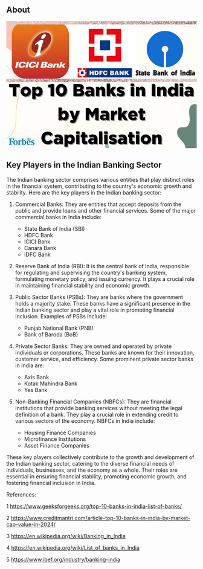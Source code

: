 ## About

![image](1.jpg)

## Key Players in the Indian Banking Sector

The Indian banking sector comprises various entities that play distinct roles in the financial system, contributing to the country's economic growth and stability. Here are the key players in the Indian banking sector:

1. Commercial Banks: They are entities that accept deposits from the public and provide loans and other financial services. Some of the major commercial banks in India include:

   - State Bank of India (SBI)
   - HDFC Bank
   - ICICI Bank
   - Canara Bank
   - IDFC Bank

2. Reserve Bank of India (RBI): It is the central bank of India, responsible for regulating and supervising the country's banking system, formulating monetary policy, and issuing currency. It plays a crucial role in maintaining financial stability and economic growth.

3. Public Sector Banks (PSBs): They are banks where the government holds a majority stake. These banks have a significant presence in the Indian banking sector and play a vital role in promoting financial inclusion. Examples of PSBs include:

   - Punjab National Bank (PNB)
   - Bank of Baroda (BoB)

4. Private Sector Banks: They are owned and operated by private individuals or corporations. These banks are known for their innovation, customer service, and efficiency. Some prominent private sector banks in India are:

   - Axis Bank
   - Kotak Mahindra Bank
   - Yes Bank

5. Non-Banking Financial Companies (NBFCs): They are financial institutions that provide banking services without meeting the legal definition of a bank. They play a crucial role in extending credit to various sectors of the economy. NBFCs in India include:

   - Housing Finance Companies
   - Microfinance Institutions
   - Asset Finance Companies

These key players collectively contribute to the growth and development of the Indian banking sector, catering to the diverse financial needs of individuals, businesses, and the economy as a whole. Their roles are essential in ensuring financial stability, promoting economic growth, and fostering financial inclusion in India.

References:

1 https://www.geeksforgeeks.org/top-10-banks-in-india-list-of-banks/

2 https://www.creditmantri.com/article-top-10-banks-in-india-by-market-cap-value-in-2024/

3 https://en.wikipedia.org/wiki/Banking_in_India

4 https://en.wikipedia.org/wiki/List_of_banks_in_India

5 https://www.ibef.org/industry/banking-india